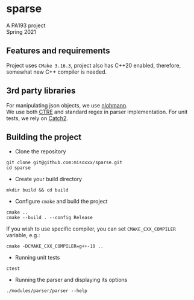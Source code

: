 # sparse
A PA193 project  
Spring 2021

## Features and requirements
Project uses `CMake 3.16.3`, project also has C++20 enabled,
therefore, somewhat new C++ compiler is needed.

## 3rd party libraries
For manipulating json objects, we use [nlohmann](https://github.com/nlohmann/json).  
We use both [CTRE](https://github.com/hanickadot/compile-time-regular-expressions)
and standard regex in parser implementation. For unit tests, we rely on
[Catch2](https://github.com/catchorg/Catch2).

## Building the project

* Clone the repository
```
git clone git@github.com:misoxxx/sparse.git
cd sparse
```
* Create your build directory
```
mkdir build && cd build
```

* Configure `cmake` and build the project
```
cmake ..
cmake --build . --config Release
```
If you wish to use specific compiler, you can set `CMAKE_CXX_COMPILER` variable, e.g.:
```
cmake -DCMAKE_CXX_COMPILER=g++-10 ..
```

* Running unit tests
```
ctest
```

* Running the parser and displaying its options
```
./modules/parser/parser --help
```

